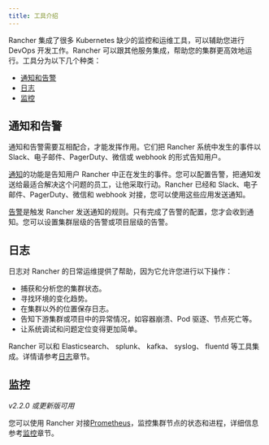 ```yaml
---
title: 工具介绍
---
```


Rancher 集成了很多 Kubernetes 缺少的监控和运维工具，可以辅助您进行 DevOps 开发工作。Rancher 可以跟其他服务集成，帮助您的集群更高效地运行。工具分为以下几个种类：

<!-- TOC -->

- [通知和告警](#通知和告警)
- [日志](#日志)
- [监控](#监控)

<!-- /TOC -->

## 通知和告警

通知和告警需要互相配合，才能发挥作用。它们把 Rancher 系统中发生的事件以 Slack、电子邮件、PagerDuty、微信或 webhook 的形式告知用户。

[通知](/docs/cluster-admin/tools/notifiers/_index)的功能是告知用户 Rancher 中正在发生的事件。您可以配置告警，把通知发送给最适合解决这个问题的员工，让他采取行动。Rancher 已经和 Slack、电子邮件、PagerDuty、微信和 webhook 对接，您可以使用这些应用发送通知。

[告警](/docs/cluster-admin/tools/alerts/_index)是触发 Rancher 发送通知的规则。只有完成了告警的配置，您才会收到通知。您可以设置集群层级的告警或项目层级的告警。

## 日志

日志对 Rancher 的日常运维提供了帮助，因为它允许您进行以下操作：

- 捕获和分析您的集群状态。
- 寻找环境的变化趋势。
- 在集群以外的位置保存日志。
- 告知下游集群或项目中的异常情况，如容器崩溃、Pod 驱逐、节点死亡等。
- 让系统调试和问题定位变得更加简单。

Rancher 可以和 Elasticsearch、 splunk、 kafka、 syslog、 fluentd 等工具集成。详情请参考[日志](/docs/cluster-admin/tools/logging/_index)章节。

## 监控

_v2.2.0 或更新版可用_

您可以使用 Rancher 对接[Prometheus](https://prometheus.io/)，监控集群节点的状态和进程，详细信息参考[监控](/docs/cluster-admin/tools/monitoring/_index)章节。
